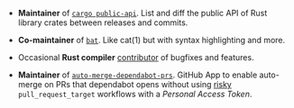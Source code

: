 * **Maintainer** of [`cargo public-api`](https://github.com/cargo-public-api/cargo-public-api). List and diff the public API of Rust library crates between releases and commits.

* **Co-maintainer** of [`bat`](https://github.com/sharkdp/bat). Like cat(1) but with syntax highlighting and more.

* Occasional **Rust compiler** [contributor](https://github.com/rust-lang/rust/pulls?q=is%3Apr+author%3AEnselic+is%3Amerged) of bugfixes and features.

* **Maintainer** of [`auto-merge-dependabot-prs`](https://github.com/apps/auto-merge-dependabot-prs). GitHub App to enable auto-merge on PRs that dependabot opens without using [risky](https://securitylab.github.com/resources/github-actions-preventing-pwn-requests/) `pull_request_target` workflows with a _Personal Access Token_.
